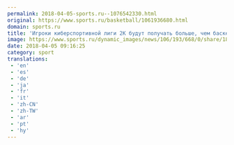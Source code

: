 ```yaml
---
permalink: 2018-04-05-sports.ru--1076542330.html
original: https://www.sports.ru/basketball/1061936680.html
domain: sports.ru
title: 'Игроки киберспортивной лиги 2K будут получать больше, чем баскетболисты из G-лиги'
image: https://www.sports.ru/dynamic_images/news/106/193/668/0/share/188982.png
date: 2018-04-05 09:16:25
category: sport
translations: 
 - 'en'
 - 'es'
 - 'de'
 - 'ja'
 - 'fr'
 - 'it'
 - 'zh-CN'
 - 'zh-TW'
 - 'ar'
 - 'pt'
 - 'hy'
---
```


